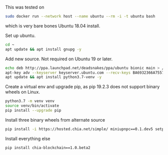 This was tested on

```bash
sudo docker run --network host --name ubuntu --rm -i -t ubuntu bash
```

which is very bare bones Ubuntu 18.04 install.


Set up ubuntu.

```bash
cd ~
apt update && apt install gnupg -y
```

Add new source. Not required on Ubuntu 19 or later.

```bash
echo deb http://ppa.launchpad.net/deadsnakes/ppa/ubuntu bionic main > /etc/apt/sources.list.d/deadsnakes-ubuntu-ppa-bionic.list
apt-key adv --keyserver keyserver.ubuntu.com --recv-keys BA6932366A755776
apt update && apt install python3.7-venv -y
```


Create a virtual env and upgrade pip, as pip 19.2.3 does not support binary wheels on Linux.

```bash
python3.7 -m venv venv
source venv/bin/activate
pip install --upgrade pip
```


Install three binary wheels from alternate source

```bash
pip install -i https://hosted.chia.net/simple/ miniupnpc==0.1.dev5 setproctitle==1.1.10 cbor2==5.0.1
```


Install everything else

```bash
pip install chia-blockchain==1.0.beta2
```

